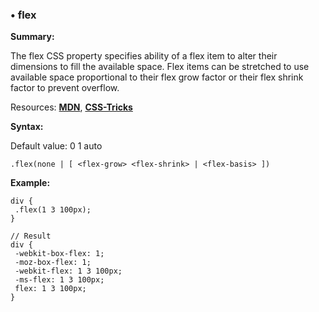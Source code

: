 ### <a name="flex"></a> &#8226; flex
**Summary:**

The flex CSS property specifies ability of a flex item to alter their dimensions to fill the available space. Flex items can be stretched to use available space proportional to their flex grow factor or their flex shrink factor to prevent overflow.

Resources: **[MDN](https://developer.mozilla.org/en-US/docs/Web/CSS/flex)**, **[CSS-Tricks](http://css-tricks.com/almanac/properties/f/flex/)**

**Syntax:**

Default value: 0 1 auto

    .flex(none | [ <flex-grow> <flex-shrink> | <flex-basis> ])
  
**Example:**

    div {
     .flex(1 3 100px);
    }
    
    // Result
    div {
     -webkit-box-flex: 1;
     -moz-box-flex: 1;
     -webkit-flex: 1 3 100px;
     -ms-flex: 1 3 100px;
     flex: 1 3 100px;
    }



